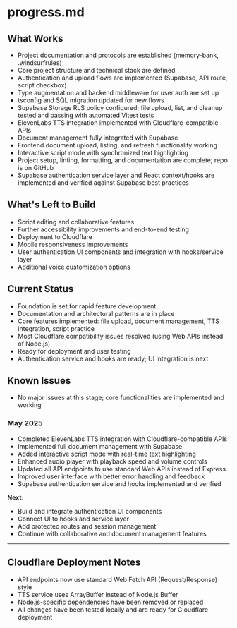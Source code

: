 # progress.md

## What Works

- Project documentation and protocols are established (memory-bank, .windsurfrules)
- Core project structure and technical stack are defined
- Authentication and upload flows are implemented (Supabase, API route, script checkbox)
- Type augmentation and backend middleware for user auth are set up
- tsconfig and SQL migration updated for new flows
- Supabase Storage RLS policy configured; file upload, list, and cleanup tested and passing with automated Vitest tests
- ElevenLabs TTS integration implemented with Cloudflare-compatible APIs
- Document management fully integrated with Supabase
- Frontend document upload, listing, and refresh functionality working
- Interactive script mode with synchronized text highlighting
- Project setup, linting, formatting, and documentation are complete; repo is on GitHub
- Supabase authentication service layer and React context/hooks are implemented and verified against Supabase best practices

## What's Left to Build

- Script editing and collaborative features
- Further accessibility improvements and end-to-end testing
- Deployment to Cloudflare
- Mobile responsiveness improvements
- User authentication UI components and integration with hooks/service layer
- Additional voice customization options

## Current Status

- Foundation is set for rapid feature development
- Documentation and architectural patterns are in place
- Core features implemented: file upload, document management, TTS integration, script practice
- Most Cloudflare compatibility issues resolved (using Web APIs instead of Node.js)
- Ready for deployment and user testing
- Authentication service and hooks are ready; UI integration is next

## Known Issues

- No major issues at this stage; core functionalities are implemented and working

### May 2025

- Completed ElevenLabs TTS integration with Cloudflare-compatible APIs
- Implemented full document management with Supabase
- Added interactive script mode with real-time text highlighting
- Enhanced audio player with playback speed and volume controls
- Updated all API endpoints to use standard Web APIs instead of Express
- Improved user interface with better error handling and feedback
- Supabase authentication service and hooks implemented and verified

**Next:**

- Build and integrate authentication UI components
- Connect UI to hooks and service layer
- Add protected routes and session management
- Continue with collaborative and document management features

---

## Cloudflare Deployment Notes

- API endpoints now use standard Web Fetch API (Request/Response) style
- TTS service uses ArrayBuffer instead of Node.js Buffer
- Node.js-specific dependencies have been removed or replaced
- All changes have been tested locally and are ready for Cloudflare deployment
